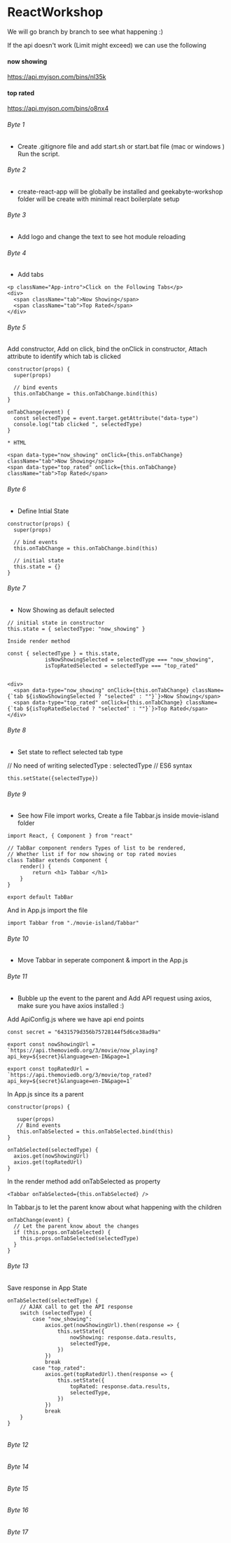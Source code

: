 # ReactWorkshop

We will go branch by branch to see what happening :)

If the api doesn't work (Limit might exceed) we can use the following
#### now showing
https://api.myjson.com/bins/nl35k

#### top rated
https://api.myjson.com/bins/o8nx4


###### Byte 1

* Create .gitignore file and add start.sh or start.bat file (mac or windows )
Run the script. 


###### Byte 2

* create-react-app will be globally be installed and geekabyte-workshop folder will be create with minimal react boilerplate setup

###### Byte 3 

* Add logo and change the text to see hot module reloading

###### Byte 4

* Add tabs 

```
<p className="App-intro">Click on the Following Tabs</p>
<div>
  <span className="tab">Now Showing</span>
  <span className="tab">Top Rated</span>
</div>

```

###### Byte 5

Add constructor, Add on click, bind the onClick in constructor, Attach attribute to identify which tab is clicked

```
constructor(props) {
  super(props)

  // bind events
  this.onTabChange = this.onTabChange.bind(this)
}

onTabChange(event) {
  const selectedType = event.target.getAttribute("data-type")
  console.log("tab clicked ", selectedType)
}
  
* HTML

<span data-type="now_showing" onClick={this.onTabChange} className="tab">Now Showing</span>
<span data-type="top_rated" onClick={this.onTabChange} className="tab">Top Rated</span>

```

###### Byte 6
* Define Intial State

```
constructor(props) {
  super(props)

  // bind events
  this.onTabChange = this.onTabChange.bind(this)

  // initial state
  this.state = {}
}

```

###### Byte 7

* Now Showing as default selected

```
// initial state in constructor
this.state = { selectedType: "now_showing" }

Inside render method 

const { selectedType } = this.state,
			isNowShowingSelected = selectedType === "now_showing",
			isTopRatedSelected = selectedType === "top_rated"
      
      
<div>
  <span data-type="now_showing" onClick={this.onTabChange} className={`tab ${isNowShowingSelected ? "selected" : ""}`}>Now Showing</span>
  <span data-type="top_rated" onClick={this.onTabChange} className={`tab ${isTopRatedSelected ? "selected" : ""}`}>Top Rated</span>
</div>      

```

###### Byte 8

* Set state to reflect selected tab type

// No need of writing selectedType : selectedType
// ES6 syntax
```
this.setState({selectedType})

```

###### Byte 9
* See how File import works, Create a file Tabbar.js inside movie-island folder 

```
import React, { Component } from "react"

// TabBar component renders Types of list to be rendered,
// Whether list if for now showing or top rated movies
class TabBar extends Component {
	render() {
		return <h1> Tabbar </h1>
	}
}

export default TabBar

```

And in App.js import the file

```
import Tabbar from "./movie-island/Tabbar"

```

###### Byte 10
* Move Tabbar in seperate component & import in the App.js

###### Byte 11

* Bubble up the event to the parent and Add API request using axios, make sure you have axios installed :)

Add ApiConfig.js where we have api end points

```
const secret = "6431579d356b75728144f5d6ce38ad9a"

export const nowShowingUrl = `https://api.themoviedb.org/3/movie/now_playing?api_key=${secret}&language=en-IN&page=1`

export const topRatedUrl = `https://api.themoviedb.org/3/movie/top_rated?api_key=${secret}&language=en-IN&page=1`
```
In App.js since its a parent 

```
constructor(props) {

   super(props)
   // Bind events
   this.onTabSelected = this.onTabSelected.bind(this)
}

onTabSelected(selectedType) {
  axios.get(nowShowingUrl)
  axios.get(topRatedUrl)
}

```
In the render method add onTabSelected as property

```
<Tabbar onTabSelected={this.onTabSelected} />

```

In Tabbar.js to let the parent know about what happening with the children

```
onTabChange(event) {
  // Let the parent know about the changes
  if (this.props.onTabSelected) {
    this.props.onTabSelected(selectedType)
  }
}

```

###### Byte 13

Save response in App State 

```
onTabSelected(selectedType) {
	// AJAX call to get the API response
	switch (selectedType) {
		case "now_showing":
			axios.get(nowShowingUrl).then(response => {
				this.setState({
					nowShowing: response.data.results,
					selectedType,
				})
			})
			break
		case "top_rated":
			axios.get(topRatedUrl).then(response => {
				this.setState({
					topRated: response.data.results,
					selectedType,
				})
			})
			break
	}
}


```


###### Byte 12

###### Byte 14

###### Byte 15

###### Byte 16

###### Byte 17


